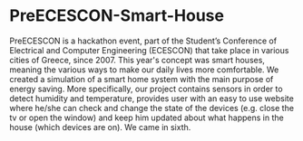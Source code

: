 # PreECESCON-Smart-House
PreECESCON is a hackathon event, part of the Student’s Conference of Electrical and Computer Engineering (ECESCON) 
that take place in various cities of Greece, since 2007. This year's concept was smart houses, meaning the various ways 
to make our daily lives more comfortable. We created a simulation of a smart home system with the main purpose of 
energy saving. More specifically, our project contains sensors in order to detect humidity and temperature, provides user 
with an easy to use website where he/she can check and change the state of the devices (e.g. close the tv or open the window) 
and keep him updated about what happens in the house (which devices are on). We came in sixth.
